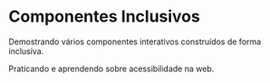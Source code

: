 # Componentes Inclusivos 
 Demostrando vários componentes interativos construídos de forma inclusiva.

Praticando e aprendendo sobre acessibilidade na web.

